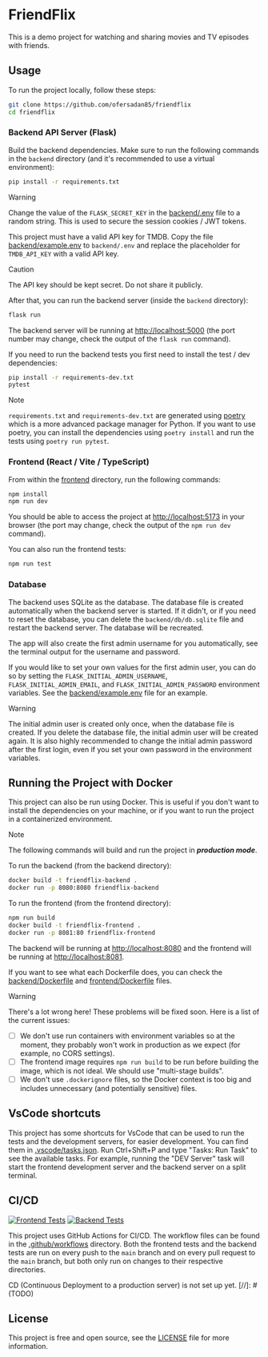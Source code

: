# FriendFlix

This is a demo project for watching and sharing movies and TV episodes with friends.

## Usage

To run the project locally, follow these steps:

```bash
git clone https://github.com/ofersadan85/friendflix
cd friendflix
```

### Backend API Server (Flask)

Build the backend dependencies. Make sure to run the following commands in the `backend` directory (and it's recommended to use a virtual environment):

```bash
pip install -r requirements.txt
```

> [!WARNING]
> Change the value of the `FLASK_SECRET_KEY` in the [backend/.env](backend/.env) file to a random string. This is used to secure the session cookies / JWT tokens.

This project must have a valid API key for TMDB. Copy the file [backend/example.env](backend/example.env) to `backend/.env` and replace the placeholder for `TMDB_API_KEY` with a valid API key.

> [!CAUTION]
> The API key should be kept secret. Do not share it publicly.

After that, you can run the backend server (inside the `backend` directory):

```bash
flask run
```

The backend server will be running at [http://localhost:5000](http://localhost:5000) (the port number may change, check the output of the `flask run` command).

If you need to run the backend tests you first need to install the test / dev dependencies:

```bash
pip install -r requirements-dev.txt
pytest
```

> [!NOTE]
> `requirements.txt` and `requirements-dev.txt` are generated using [poetry](https://python-poetry.org/) which is a more advanced package manager for Python. If you want to use poetry, you can install the dependencies using `poetry install` and run the tests using `poetry run pytest`.

### Frontend (React / Vite / TypeScript)

From within the [frontend](frontend) directory, run the following commands:

```bash
npm install
npm run dev
```

You should be able to access the project at [http://localhost:5173](http://localhost:5173) in your browser (the port may change, check the output of the `npm run dev` command).

You can also run the frontend tests:

```bash
npm run test
```

### Database

The backend uses SQLite as the database. The database file is created automatically when the backend server is started. If it didn't, or if you need to reset the database, you can delete the `backend/db/db.sqlite` file and restart the backend server. The database will be recreated.

The app will also create the first admin username for you automatically, see the terminal output for the username and password.

If you would like to set your own values for the first admin user, you can do so by setting the `FLASK_INITIAL_ADMIN_USERNAME`, `FLASK_INITIAL_ADMIN_EMAIL`, and `FLASK_INITIAL_ADMIN_PASSWORD` environment variables. See the [backend/example.env](backend/example.env) file for an example.

> [!WARNING]
> The initial admin user is created only once, when the database file is created. If you delete the database file, the initial admin user will be created again. It is also highly recommended to change the initial admin password after the first login, even if you set your own password in the environment variables.

## Running the Project with Docker

This project can also be run using Docker.
This is useful if you don't want to install the dependencies on your machine, or if you want to run the project in a containerized environment.

> [!NOTE]
> The following commands will build and run the project in ***production mode***.

To run the backend (from the backend directory):

```bash
docker build -t friendflix-backend .
docker run -p 8080:8080 friendflix-backend
```

To run the frontend (from the frontend directory):

```bash
npm run build
docker build -t friendflix-frontend .
docker run -p 8081:80 friendflix-frontend
```

The backend will be running at [http://localhost:8080](http://localhost:8080) and the frontend will be running at [http://localhost:8081](http://localhost:8081).

If you want to see what each Dockerfile does, you can check the [backend/Dockerfile](backend/Dockerfile) and [frontend/Dockerfile](frontend/Dockerfile) files.

> [!WARNING]
> There's a lot wrong here! These problems will be fixed soon. Here is a list of the current issues:
>
> - [ ] We don't use run containers with environment variables so at the moment, they probably won't work in production as we expect (for example, no CORS settings).
> - [ ] The frontend image requires `npm run build` to be run before building the image, which is not ideal. We should use "multi-stage builds".
> - [ ] We don't use `.dockerignore` files, so the Docker context is too big and includes unnecessary (and potentially sensitive) files.

## VsCode shortcuts

This project has some shortcuts for VsCode that can be used to run the tests and the development servers, for easier development. You can find them in [.vscode/tasks.json](.vscode/tasks.json). Run Ctrl+Shift+P and type "Tasks: Run Task" to see the available tasks. For example, running the "DEV Server" task will start the frontend development server and the backend server on a split terminal.

## CI/CD

[![Frontend Tests](https://github.com/ofersadan85/friendflix/actions/workflows/react_tests.yml/badge.svg)](https://github.com/ofersadan85/friendflix/actions/workflows/react_tests.yml)
[![Backend Tests](https://github.com/ofersadan85/friendflix/actions/workflows/python_tests.yml/badge.svg)](https://github.com/ofersadan85/friendflix/actions/workflows/python_tests.yml)

This project uses GitHub Actions for CI/CD. The workflow files can be found in the [.github/workflows](.github/workflows) directory. Both the frontend tests and the backend tests are run on every push to the `main` branch and on every pull request to the `main` branch, but both only run on changes to their respective directories.

CD (Continuous Deployment to a production server) is not set up yet. [//]: # (TODO)

## License

This project is free and open source, see the [LICENSE](LICENSE) file for more information.
